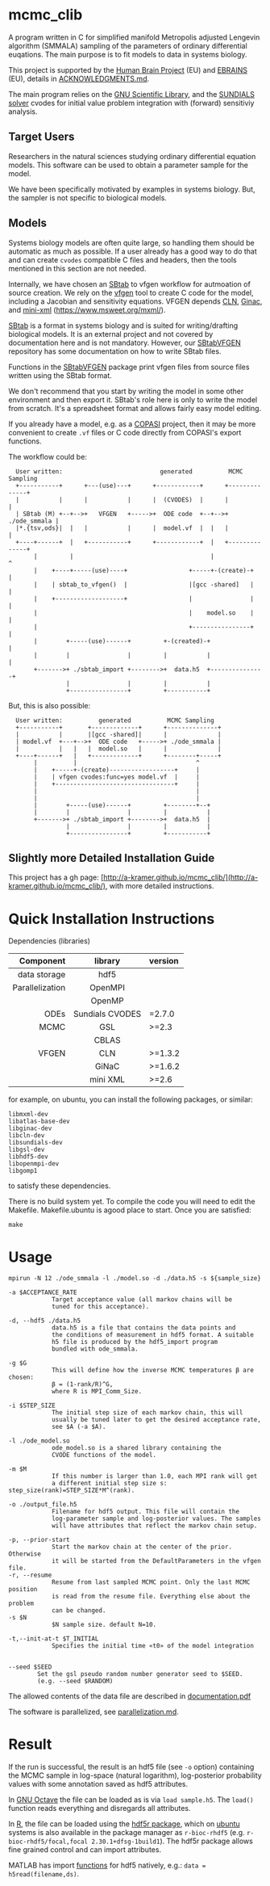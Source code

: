 mcmc_clib
=========

A program written in C for simplified manifold Metropolis adjusted
Lengevin algorithm (SMMALA) sampling of the parameters of ordinary
differential euqations. The main purpose is to fit models to data in
systems biology.

This project is supported by the [Human Brain
Project](https://www.humanbrainproject.eu/en/) (EU) and
[EBRAINS](https://ebrains.eu/) (EU), details in
[ACKNOWLEDGMENTS.md](ACKNOWLEDGMENTS.md).

The main program relies on the [GNU Scientific
Library](http://www.gnu.org/software/gsl/doc/html/index.html), and the
[SUNDIALS solver](https://computation.llnl.gov/projects/sundials)
cvodes for initial value problem integration with (forward) sensitiviy
analysis.

## Target Users

Researchers in the natural sciences studying ordinary differential
equation models. This software can be used to obtain a parameter
sample for the model.

We have been specifically motivated by examples in systems
biology. But, the sampler is not specific to biological models.

## Models

Systems biology models are often quite large, so handling
them should be automatic as much as possible. If a user already has a
good way to do that and can create `cvodes` compatible C files and
headers, then the tools mentioned in this section are not needed.

Internally, we have chosen an [SBtab](https://sbtab.net) to vfgen workflow for
autmoation of source creation. We rely on the
[vfgen](https://github.com/WarrenWeckesser/vfgen) tool to create C
code for the model, including a Jacobian and sensitivity
equations. VFGEN depends [CLN](https://www.ginac.de/CLN/),
[Ginac](https://www.ginac.de/), and
[mini-xml](https://github.com/michaelrsweet/mxml)
(https://www.msweet.org/mxml/).

[SBtab](https://sbtab.net) is a format in systems biology and is
suited for writing/drafting biological models. It is an external
project and not covered by documentation here and is not mandatory.
However, our [SBtabVFGEN](https://github.com/a-kramer/SBtabVFGEN)
repository has some documentation on how to write SBtab files.

Functions in the [SBtabVFGEN](https://github.com/a-kramer/SBtabVFGEN)
package print vfgen files from source files written using the SBtab
format.

We don't recommend that you start by writing the model in some
other environment and then export it. SBtab's role here is only to
write the model from scratch. It's a spreadsheet format and allows
fairly easy model editing. 

If you already have a model, e.g. as a
[COPASI](https://github.com/copasi/COPASI) project, then it may be
more convenient to create `.vf` files or C code directly from COPASI's
export functions. 

The workflow could be:


```
  User written:                           generated          MCMC Sampling
  +-----------+      +---(use)---+      +------------+      +--------------+
  |           |      |           |      |  (CVODES)  |      |              |
  | SBtab (M) +--+-->+   VFGEN   +----->+  ODE code  +--+-->+ ./ode_smmala |
  |*.{tsv,ods}|  |   |           |      |  model.vf  |  |   |              |
  +----+------+  |   +-----------+      +------------+  |   +--------------+
       |         |                                      |              ^
       |    +----+-----(use)----+                 +-----+-(create)-+   |
       |    | sbtab_to_vfgen()  |                 |[gcc -shared]   |   |
       |    +-------------------+                 |                |   |
       |                                          |    model.so    |   |
       |                                          +----------------+   |
       |        +-----(use)------+         +-(created)-+               |
       |        |                |         |           |               |
       +------->+ ./sbtab_import +-------->+  data.h5  +---------------+
                |                |         |           |
                +----------------+         +-----------+
```


But, this is also possible:

```
  User written:          generated          MCMC Sampling
  +-----------+       +-------------+      +--------------+
  |           |       |[gcc -shared]|      |              |
  | model.vf  +---+-->+  ODE code   +----->+ ./ode_smmala |
  |           |   |   |  model.so   |      |              |
  +----+------+   |   +-------------+      +--------+-----+
       |          |                                 ^
       |    +-----+-(create)------------------+     |
       |    | vfgen cvodes:func=yes model.vf  |     | 
       |    +---------------------------------+     |
       |                                            |
       |                                            |
       |        +-----(use)------+         +--------+--+
       |        |                |         |           |
       +------->+ ./sbtab_import +-------->+  data.h5  |
                |                |         |           |
                +----------------+         +-----------+

```


## Slightly more Detailed Installation Guide

This project has a gh page:
[http://a-kramer.github.io/mcmc_clib/](http://a-kramer.github.io/mcmc_clib/),
with more detailed instructions.

Quick Installation Instructions
=========================

Dependencies (libraries)

|Component|library|version|
|--------:|:-----:|:------|
|data storage| hdf5| |
|Parallelization|OpenMPI| |
| |OpenMP| |
|ODEs|	Sundials CVODES |=2.7.0|
|MCMC|	GSL |>=2.3|
| |CBLAS| |
|VFGEN|	CLN |>=1.3.2|
| |GiNaC |>=1.6.2|
||mini XML| >=2.6|

for example, on ubuntu, you can install the following packages, or similar:

    libmxml-dev 
    libatlas-base-dev 
    libginac-dev 
    libcln-dev
    libsundials-dev
    libgsl-dev
    libhdf5-dev
    libopenmpi-dev
    libgomp1

to satisfy these dependencies. 

There is no build system yet. To compile the code you will need to edit the Makefile.
Makefile.ubuntu is agood place to start. Once you are satisfied:
```
make
```

Usage
=====

```
mpirun -N 12 ./ode_smmala -l ./model.so -d ./data.h5 -s ${sample_size} 

-a $ACCEPTANCE_RATE
			Target acceptance value (all markov chains will be 
			tuned for this acceptance).

-d, --hdf5 ./data.h5
			data.h5 is a file that contains the data points and 
			the conditions of measurement in hdf5 format. A suitable 
			h5 file is produced by the hdf5_import program 
			bundled with ode_smmala.

-g $G
			This will define how the inverse MCMC temperatures β are chosen: 
			β = (1-rank/R)^G, 
			where R is MPI_Comm_Size.

-i $STEP_SIZE
			The initial step size of each markov chain, this will 
			usually be tuned later to get the desired acceptance rate, 
			see $A (-a $A).

-l ./ode_model.so
			ode_model.so is a shared library containing the 
			CVODE functions of the model.

-m $M
			If this number is larger than 1.0, each MPI rank will get 
			a different initial step size s: step_size(rank)=STEP_SIZE*M^(rank).

-o ./output_file.h5
			Filename for hdf5 output. This file will contain the 
			log-parameter sample and log-posterior values. The samples 
			will have attributes that reflect the markov chain setup.

-p, --prior-start
			Start the markov chain at the center of the prior. Otherwise 
			it will be started from the DefaultParameters in the vfgen file.
-r, --resume
			Resume from last sampled MCMC point. Only the last MCMC position 
			is read from the resume file. Everything else about the problem 
			can be changed.
-s $N
			$N sample size. default N=10.

-t,--init-at-t $T_INITIAL
			Specifies the initial time «t0» of the model integration 


--seed $SEED
		Set the gsl pseudo random number generator seed to $SEED. 
		(e.g. --seed $RANDOM)
```

The allowed contents of the data file are described in [documentation.pdf](./doc/documentation.pdf)

The software is parallelized, see [parallelization.md](./parallelization.md).

Result
======

If the run is successful, the result is an hdf5 file (see `-o` option) containing the
MCMC sample in log-space (natural logarithm), log-posterior
probability values with some annotation saved as hdf5 attributes.

In [GNU Octave](https://www.gnu.org/software/octave/) the file can be
loaded as is via `load sample.h5`. The `load()` function reads
everything and disregards all attributes.

In [R](https://www.r-project.org), the file can be loaded using the
[hdf5r package](https://www.bioconductor.org/packages/release/bioc/html/rhdf5.html),
which on [ubuntu](https://ubuntu.com/) systems is also available in
the package manager as `r-bioc-rhdf5` (e.g. `r-bioc-rhdf5/focal,focal
2.30.1+dfsg-1build1`). The hdf5r package allows fine grained control
and can import attributes.

MATLAB has import
[functions](https://www.mathworks.com/help/matlab/ref/h5read.html) for
hdf5 natively, e.g.: `data = h5read(filename,ds)`.
